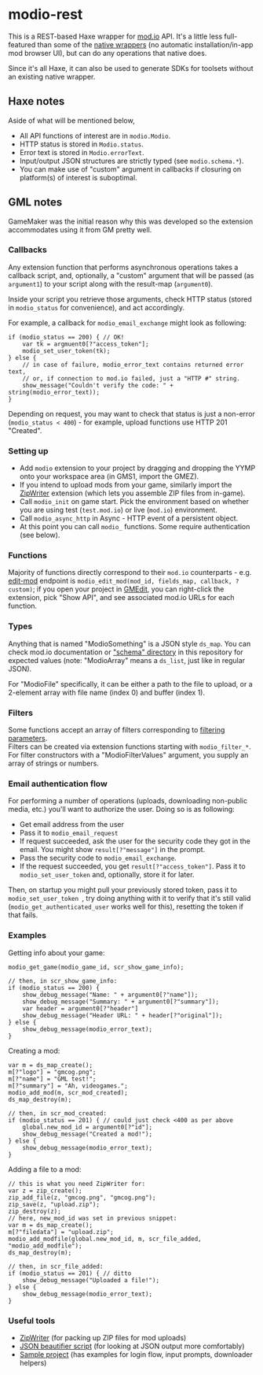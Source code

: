 # modio-rest

This is a REST-based Haxe wrapper for [mod.io](https://mod.io) API. It's a little less full-featured than some of the [native wrappers](https://apps.mod.io/) (no automatic installation/in-app mod browser UI), but can do any operations that native does.

Since it's all Haxe, it can also be used to generate SDKs for toolsets without an existing native wrapper.

## Haxe notes

Aside of what will be mentioned below,

- All API functions of interest are in `modio.Modio`.
- HTTP status is stored in `Modio.status`.
- Error text is stored in `Modio.errorText`.
- Input/output JSON structures are strictly typed (see `modio.schema.*`).
- You can make use of "custom" argument in callbacks if closuring on platform(s) of interest is suboptimal.

## GML notes

GameMaker was the initial reason why this was developed so the extension accommodates using it from GM pretty well.

### Callbacks

Any extension function that performs asynchronous operations takes a callback script, and, optionally, a "custom" argument that will be passed (as `argument1`) to your script along with the result-map (`argument0`).

Inside your script you retrieve those arguments, check HTTP status (stored in `modio_status` for convenience), and act accordingly.

For example, a callback for `modio_email_exchange` might look as following:
```gml
if (modio_status == 200) { // OK!
	var tk = argmuent0[?"access_token"];
	modio_set_user_token(tk);
} else {
	// in case of failure, modio_error_text contains returned error text,
    // or, if connection to mod.io failed, just a "HTTP #" string.
	show_message("Couldn't verify the code: " + string(modio_error_text));
}
```
Depending on request, you may want to check that status is just a non-error (`modio_status < 400`) - for example, upload functions use HTTP 201 "Created".

### Setting up

- Add `modio` extension to your project by dragging and dropping the YYMP onto your workspace area (in GMS1, import the GMEZ).
- If you intend to upload mods from your game, similarly import the [ZipWriter](https://yellowafterlife.itch.io/gamemaker-zip) extension (which lets you assemble ZIP files from in-game).
- Call `modio_init` on game start. Pick the environment based on whether you are using test (`test.mod.io`) or live (`mod.io`) environment.
- Call `modio_async_http` in Async - HTTP event of a persistent object.
- At this point you can call `modio_` functions. Some require authentication (see below).

### Functions

Majority of functions directly correspond to their `mod.io` counterparts - e.g. [edit-mod](https://docs.mod.io/#edit-mod) endpoint is `modio_edit_mod(mod_id, fields_map, callback, ?custom)`;
if you open your project in [GMEdit](https://yellowafterlife.itch.io), you can right-click the extension, pick "Show API", and see associated mod.io URLs for each function.

### Types

Anything that is named "ModioSomething" is a JSON style `ds_map`. You can check mod.io documentation or ["schema" directory](https://github.com/YellowAfterlife/modio-rest/tree/master/modio/schema) in this repository for expected values (note: "ModioArray" means a `ds_list`, just like in regular JSON).

For "ModioFile" specifically, it can be either a path to the file to upload, or a 2-element array with file name (index 0) and buffer (index 1).


### Filters

Some functions accept an array of filters corresponding to [filtering parameters](https://docs.mod.io/#filtering).  
Filters can be created via extension functions starting with `modio_filter_*`.  
For filter constructors with a "ModioFilterValues" argument, you supply an array of strings or numbers.

### Email authentication flow

For performing a number of operations (uploads, downloading non-public media, etc.) you'll want to authorize the user. Doing so is as following:

- Get email address from the user
- Pass it to `modio_email_request`
- If request succeeded, ask the user for the security code they got in the email. You might show `result[?"message"]` in the prompt.
- Pass the security code to `modio_email_exchange`.
- If the request succeeded, you get `result[?"access_token"]`. Pass it to `modio_set_user_token` and, optionally, store it for later.

Then, on startup you might pull your previously stored token, pass it to `modio_set_user_token `, try doing anything with it to verify that it's still valid (`modio_get_authenticated_user` works well for this), resetting the token if that fails.

### Examples

Getting info about your game:
```
modio_get_game(modio_game_id, scr_show_game_info);

// then, in scr_show_game_info:
if (modio_status == 200) {
	show_debug_message("Name: " + argument0[?"name"]);
	show_debug_message("Summary: " + argument0[?"summary"]);
	var header = argument0[?"header"]
	show_debug_message("Header URL: " + header[?"original"]);
} else {
	show_debug_message(modio_error_text);
}
```

Creating a mod:
```
var m = ds_map_create();
m[?"logo"] = "gmcog.png";
m[?"name"] = "GML test!";
m[?"summary"] = "Ah, videogames.";
modio_add_mod(m, scr_mod_created);
ds_map_destroy(m);

// then, in scr_mod_created:
if (modio_status == 201) { // could just check <400 as per above
	global.new_mod_id = argument0[?"id"];
	show_debug_message("Created a mod!");
} else {
	show_debug_message(modio_error_text);
}
```

Adding a file to a mod:
```
// this is what you need ZipWriter for:
var z = zip_create();
zip_add_file(z, "gmcog.png", "gmcog.png");
zip_save(z, "upload.zip");
zip_destroy(z);
// here, new_mod_id was set in previous snippet:
var m = ds_map_create();
m[?"filedata"] = "upload.zip";
modio_add_modfile(global.new_mod_id, m, scr_file_added, "modio_add_modfile");
ds_map_destroy(m);

// then, in scr_file_added:
if (modio_status == 201) { // ditto
	show_debug_message("Uploaded a file!");
} else {
	show_debug_message(modio_error_text);
}
```

### Useful tools

- [ZipWriter](https://yellowafterlife.itch.io/gamemaker-zip) (for packing up ZIP files for mod uploads)
- [JSON beautifier script](https://yal.cc/gamemaker-beautifying-json/) (for looking at JSON output more comfortably)
- [Sample project](https://apps.mod.io/gamemaker-extension) (has examples for login flow, input prompts, downloader helpers)